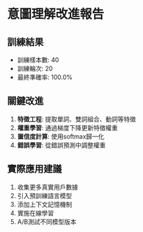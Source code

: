 
# 意圖理解改進報告

## 訓練結果
- 訓練樣本數: 40
- 訓練輪次: 20
- 最終準確率: 100.0%

## 關鍵改進
1. **特徵工程**: 提取單詞、雙詞組合、動詞等特徵
2. **權重學習**: 通過梯度下降更新特徵權重
3. **置信度計算**: 使用softmax歸一化
4. **錯誤學習**: 從錯誤預測中調整權重

## 實際應用建議
1. 收集更多真實用戶數據
2. 引入預訓練語言模型
3. 添加上下文記憶機制
4. 實施在線學習
5. A/B測試不同模型版本
